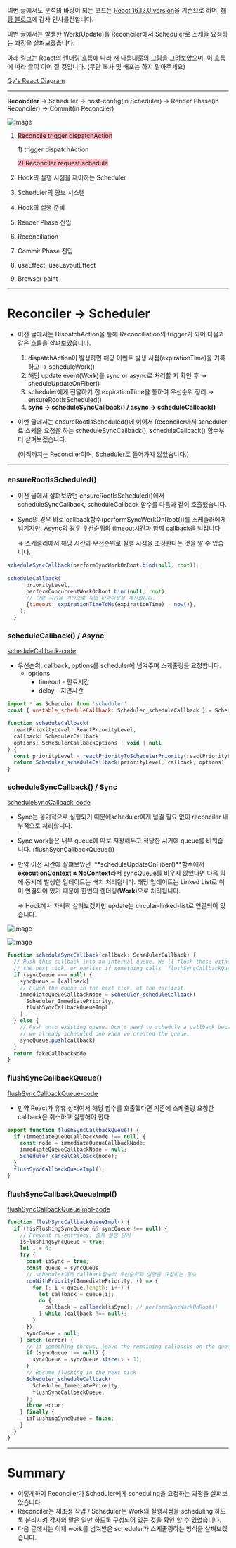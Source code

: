 이번 글에서도 분석의 바탕이 되는 코드는 [React 16.12.0 version](https://github.com/facebook/react/tree/v16.12.0)을 기준으로 하며, [해당 블로그](https://www.notion.so/React-deep-dive-10-f903bf2b3e4248a29dd5402c89ccd591?pvs=21)에 감사 인사를전합니다.

이번 글에서는 발생한 Work(Update)를 Reconciler에서 Scheduler로 스케줄 요청하는 과정을 살펴보겠습니다.

아래 링크는  React의 렌더링 흐름에 따라 저 나름대로의 그림을 그려보았으며, 이 흐름에 따라 글이 이어 질 것입니다. (무단 복사 및 배포는 하지 말아주세요)

<a href="https://excalidraw.com/#json=rZr9R3gB49_Dcb6JH0Gl2,ZIf9XypgK6yvxRxjcN73hA" target="_blank">Gy's React Diagram</a>

---

**Reconciler** → Scheduler → host-config(in Scheduler) → Render Phase(in Reconciler) → Commit(in Reconciler)

![image](https://github.com/user-attachments/assets/e6ffd320-1be8-40b6-a453-cda5f8f6f6d0)

1. <span style='background-color: #FFB6C1'>Reconcile trigger dispatchAction</span>

   <span>1) trigger dispatchAction<span style='background-color: #FFB6C1'>

   <span style='background-color: #FFB6C1'>2) Reconciler request schedule</span>
2. Hook의 실행 시점을 제어하는 Scheduler
3. Scheduler의 양보 시스템
4. Hook의 실행 준비
5. Render Phase 진입
6. Reconciliation
7. Commit Phase 진입
8. useEffect, useLayoutEffect
9. Browser paint

---

# Reconciler → Scheduler

- 이전 글에서는 DispatchAction을 통해 Reconciliation의 trigger가 되어 다음과 같은 흐름을 살펴보았습니다.
    1. dispatchAction이 발생하면 해당 이벤트 발생 시점(expirationTime)을 기록하고 → scheduleWork()
    2. 해당 update event(Work)를 sync or async로 처리할 지 확인 후 → sheduleUpdateOnFiber()
    3. scheduler에게 전달하기 전 expirationTime을 통하여 우선순위 정리 → ensureRootIsScheduled()
    4. **sync → scheduleSyncCallback() / async → scheduleCallback()**
- 이번 글에서는 ensureRootIsScheduled()에 이어서 Reconciler에서 scheduler로 스케줄 요청을 하는 scheduleSyncCallback(), scheduleCallback() 함수부터 살펴보겠습니다.

  (아직까지는 Reconciler이며, Scheduler로 들어가지 않았습니다.)


---

### ensureRootIsScheduled()

- 이전 글에서 살펴보았던 ensureRootIsScheduled()에서 scheduleSyncCallback, scheduleCallback 함수를 다음과 같이 호출했습니다.
- Sync의 경우 바로 callback함수(performSyncWorkOnRoot())를 스케줄러에게 넘기지만, Async의 경우 우선순위와 timeout시간과 함께 callback을 넘깁니다.

  ⇒ 스케줄러에서 해당 시간과 우선순위로 실행 시점을 조정한다는 것을 알 수 있습니다.


```jsx
scheduleSyncCallback(performSyncWorkOnRoot.bind(null, root));
 
scheduleCallback(
      priorityLevel,
      performConcurrentWorkOnRoot.bind(null, root),
      // 만료 시간을 기반으로 작업 타임아웃을 계산합니다. 
      {timeout: expirationTimeToMs(expirationTime) - now()},
    );
  }
```

### scheduleCallback() / Async
[scheduleCallback-code](https://github.com/facebook/react/blob/v16.12.0/packages/react-reconciler/src/SchedulerWithReactIntegration.js#L128)

- 우선순위, callback, options를 scheduler에 넘겨주며 스케줄링을 요청합니다.
    - options
        - timeout - 만료시간
        - delay - 지연시간


```jsx
import * as Scheduler from 'scheduler'
const { unstable_scheduleCallback: Scheduler_scheduleCallback } = Scheduler

function scheduleCallback(
  reactPriorityLevel: ReactPriorityLevel,
  callback: SchedulerCallback,
  options: SchedulerCallbackOptions | void | null
) {
  const priorityLevel = reactPriorityToSchedulerPriority(reactPriorityLevel)
  return Scheduler_scheduleCallback(priorityLevel, callback, options)
}
```

### scheduleSyncCallback() / Sync
[scheduleSyncCallback-code](https://github.com/facebook/react/blob/v16.12.0/packages/react-reconciler/src/SchedulerWithReactIntegration.js#L137)

- Sync는 동기적으로 실행되기 때문에scheduler에게 넘길 필요 없이 reconciler 내부적으로 처리합니다.
- Sync work들은 내부 queue에 따로 저장해두고 적당한 시기에 queue를 비워줍니다. (flushSycnCallbackQueue())
- 만약 이전 시간에 살펴보았던  **scheduleUpdateOnFiber()**함수에서 **executionContext ≠ NoContext**라서 syncQueue를 비우지 않았다면 다음 틱에 동시에 발생한 업데이트는 배치 처리됩니다. 해당 업데이트는 Linked List로 이미 연결되어 있기 때문에 한번의 렌더링(**Work**)으로 처리됩니다.

  ⇒ Hook에서 자세히 살펴보겠지만 update는  circular-linked-list로 연결되어 있습니다.

![image](https://github.com/user-attachments/assets/51da26de-2cfe-458a-9c21-639f31e5a0f0)

![image](https://github.com/user-attachments/assets/553db63f-a509-493b-940e-95db9f3d5021)


```jsx
function scheduleSyncCallback(callback: SchedulerCallback) {
  // Push this callback into an internal queue. We'll flush these either in
  // the next tick, or earlier if something calls `flushSyncCallbackQueue`.
  if (syncQueue === null) {
    syncQueue = [callback]
    // Flush the queue in the next tick, at the earliest.
    immediateQueueCallbackNode = Scheduler_scheduleCallback(
      Scheduler_ImmediatePriority,
      flushSyncCallbackQueueImpl
    )
  } else {
    // Push onto existing queue. Don't need to schedule a callback because
    // we already scheduled one when we created the queue.
    syncQueue.push(callback)
  }
  return fakeCallbackNode 
}
```

### flushSyncCallbackQueue()
[flushSyncCallbackQueue-code](https://github.com/facebook/react/blob/v16.12.0/packages/react-reconciler/src/SchedulerWithReactIntegration.js#L161)

- 만약 React가 유휴 상태여서 해당 함수를 호출했다면  기존에 스케줄링 요청한 callback은 취소하고 실행해야 한다.


```jsx
export function flushSyncCallbackQueue() {
  if (immediateQueueCallbackNode !== null) {
    const node = immediateQueueCallbackNode;
    immediateQueueCallbackNode = null;
    Scheduler_cancelCallback(node);
  }
  flushSyncCallbackQueueImpl();
}
```

### flushSyncCallbackQueueImpl()

[flushSyncCallbackQueueImpl-code](https://github.com/facebook/react/blob/v16.12.0/packages/react-reconciler/src/SchedulerWithReactIntegration.js#L170)

```jsx
function flushSyncCallbackQueueImpl() {
  if (!isFlushingSyncQueue && syncQueue !== null) {
    // Prevent re-entrancy. 중복 실행 방지
    isFlushingSyncQueue = true;
    let i = 0;
    try {
      const isSync = true;
      const queue = syncQueue;
      // scheduler에게 callback함수의 우선순위와 실행을 요청하는 함수
      runWithPriority(ImmediatePriority, () => {
        for (; i < queue.length; i++) {
          let callback = queue[i];
          do {
            callback = callback(isSync); // performSyncWorkOnRoot()
          } while (callback !== null);
        }
      });
      syncQueue = null;
    } catch (error) {
      // If something throws, leave the remaining callbacks on the queue.
      if (syncQueue !== null) {
        syncQueue = syncQueue.slice(i + 1);
      }
      // Resume flushing in the next tick
      Scheduler_scheduleCallback(
        Scheduler_ImmediatePriority,
        flushSyncCallbackQueue,
      );
      throw error;
    } finally {
      isFlushingSyncQueue = false;
    }
  }
}
```

---

# Summary

- 이렇게하여 Reconciler가 Scheduler에게 scheduling을 요청하는 과정을 살펴보았습니다.
- Reconciler는 재조정 작업 / Scheduler는 Work의 실행시점을 scheduling 하도록 분리시켜 각자의 맡은 일만 하도록 구성되어 있는 것을 확인 할 수 있었습니다.
- 다음 글에서는 이제 work를 넘겨받은 scheduler가 스케줄링하는 방식을 살펴보겠습니다.